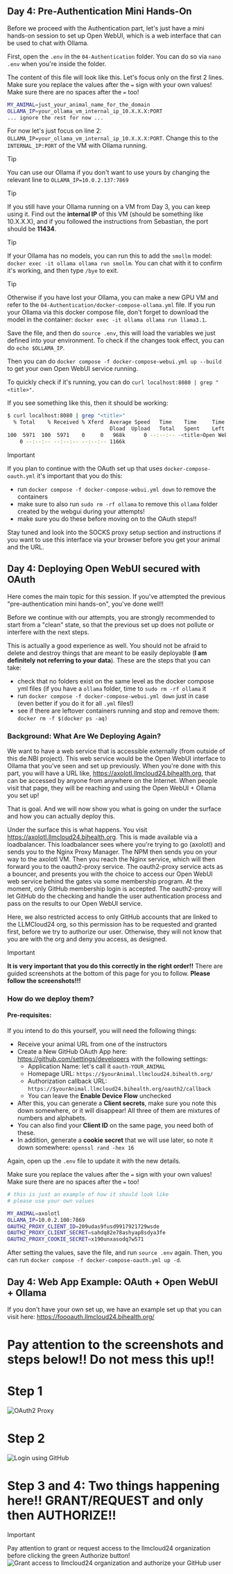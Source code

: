 ## Day 4: Pre-Authentication Mini Hands-On

Before we proceed with the Authentication part, let's just have a mini hands-on session to set up Open WebUI, which is a web interface that can be used to chat with Ollama.

First, open the  `.env` in the `04-Authentication` folder. You can do so via `nano .env` when you're inside the folder.

The content of this file will look like this. Let's focus only on the first 2 lines. Make sure you replace the values after the `=` sign with your own values! Make sure there are no spaces after the `=` too!
```bash
MY_ANIMAL=just_your_animal_name_for_the_domain
OLLAMA_IP=your_ollama_vm_internal_ip_10.X.X.X:PORT
... ignore the rest for now ...
```
For now let's just focus on line 2: `OLLAMA_IP=your_ollama_vm_internal_ip_10.X.X.X:PORT`. Change this to the `INTERNAL_IP:PORT` of the VM with Ollama running.

>[!TIP]
>You can use our Ollama if you don't want to use yours by changing the relevant line to `OLLAMA_IP=10.0.2.137:7869`

>[!TIP]
>If you still have your Ollama running on a VM from Day 3, you can keep using it. Find out the **internal IP** of this VM (should be something like 10.X.X.X), and if you followed the instructions from Sebastian, the port should be **11434**.

>[!TIP]
>If your Ollama has no models, you can run this to add the `smollm` model: `docker exec -it ollama ollama run smollm`. You can chat with it to confirm it's working, and then type `/bye` to exit.

>[!TIP]
>Otherwise if you have lost your Ollama, you can make a new GPU VM and refer to the `04-Authentication/docker-compose-ollama.yml` file. If you run your Ollama via this docker compose file, don't forget to download the model in the container: `docker exec -it ollama ollama run llama3.1`.

Save the file, and then do `source .env`, this will load the variables we just defined into your environment. To check if the changes took effect, you can do `echo $OLLAMA_IP`.

Then you can do `docker compose -f docker-compose-webui.yml up --build` to get your own Open WebUI service running.

To quickly check if it's running, you can do `curl localhost:8080 | grep "<title>"`.

If you see something like this, then it should be working:
```bash
$ curl localhost:8080 | grep "<title>"
  % Total    % Received % Xferd  Average Speed   Time    Time     Time  Current
                                 Dload  Upload   Total   Spent    Left  Speed
100  5971  100  5971    0     0   968k      0 --:--:-- -<title>Open WebUI</title>
    0 --:--:-- --:--:-- --:--:-- 1166k
```

>[!IMPORTANT]
>If you plan to continue with the OAuth set up that uses `docker-compose-oauth.yml` it's important that you do this:
> - run `docker compose -f docker-compose-webui.yml down` to remove the containers
> - make sure to also run `sudo rm -rf ollama` to remove this `ollama` folder created by the webgui during your attempts!
> - make sure you do these before moving on to the OAuth steps!!

Stay tuned and look into the SOCKS proxy setup section and instructions if you want to use this interface via your browser before you get your animal and the URL.

## Day 4: Deploying Open WebUI secured with OAuth

Here comes the main topic for this session. If you've attempted the previous "pre-authentication mini hands-on", you've done well!!

Before we continue with our attempts, you are strongly recommended to start from a "clean" state, so that the previous set up does not pollute or interfere with the next steps.

This is actually a good experience as well. You should not be afraid to delete and destroy things that are meant to be easily deployable (**I am definitely not referring to your data**). These are the steps that you can take:
 - check that no folders exist on the same level as the docker compose yml files (if you have a `ollama` folder, time to `sudo rm -rf ollama` it
 - run `docker compose -f docker-compose-webui.yml down` just in case (even better if you do it for all `.yml` files!)
 - see if there are leftover containers running and stop and remove them: `docker rm -f $(docker ps -aq)`

### Background: What Are We Deploying Again?

We want to have a web service that is accessible externally (from outside of this de.NBI project). This web service would be the Open WebUI interface to Ollama that you've seen and set up previously. When you're done with this part, you will have a URL like, https://axolotl.llmcloud24.bihealth.org, that can be accessed by anyone from anywhere on the Internet. When people visit that page, they will be reaching and using the Open WebUI + Ollama you set up!

That is goal. And we will now show you what is going on under the surface and how you can actually deploy this.

Under the surface this is what happens. You visit https://axolotl.llmcloud24.bihealth.org. This is made available via a loadbalancer. This loadbalancer sees where you're trying to go (axolotl) and sends you to the Nginx Proxy Manager. The NPM then sends you on your way to the axolotl VM. Then you reach the Nginx service, which will then forward you to the oauth2-proxy service. The oauth2-proxy service acts as a bouncer, and presents you with the choice to access our Open WebUI web service behind the gates via some membership program. At the moment, only GitHub membership login is accepted. The oauth2-proxy will let GitHub do the checking and handle the user authentication process and pass on the results to our Open WebUI service.

Here, we also restricted access to only GitHub accounts that are linked to the LLMCloud24 org, so this permission has to be requested and granted first, before we try to authorize our user. Otherwise, they will not know that you are with the org and deny you access, as designed.

>[!IMPORTANT]
>**It is very important that you do this correctly in the right order!!** There are guided screenshots at the bottom of this page for you to follow. **Please follow the screenshots!!!**

### How do we deploy them?

#### Pre-requisites:

If you intend to do this yourself, you will need the following things:
 - Receive your animal URL from one of the instructors
 - Create a New GitHub OAuth App here: https://github.com/settings/developers with the following settings:
   - Application Name: let's call it `oauth-YOUR_ANIMAL`
   - Homepage URL: `https://$yourAnimal.llmcloud24.bihealth.org/`
   - Authorization callback URL: `https://$yourAnimal.llmcloud24.bihealth.org/oauth2/callback`
   - You can leave the **Enable Device Flow** unchecked
 - After this, you can generate a **Client secrets**, make sure you note this down somewhere, or it will disappear! All three of them are mixtures of numbers and alphabets.
 - You can also find your **Client ID** on the same page, you need both of these.
 - In addition, generate a **cookie secret** that we will use later, so note it down somewhere: `openssl rand -hex 16`

Again, open up the `.env` file to update it with the new details.

Make sure you replace the values after the `=` sign with your own values! Make sure there are no spaces after the `=` too!
```bash
# this is just an example of how it should look like
# please use your own values

MY_ANIMAL=axolotl
OLLAMA_IP=10.0.2.100:7869
OAUTH2_PROXY_CLIENT_ID=209udas9fusd9917921729wsde
OAUTH2_PROXY_CLIENT_SECRET=sahdq82e78ashyap8sdya3fe
OAUTH2_PROXY_COOKIE_SECRET=x190unxasodq7w571
```

After setting the values, save the file, and run `source .env` again. Then, you can run `docker compose -f docker-compose-oauth.yml up -d`.


## Day 4: Web App Example: OAuth + Open WebUI + Ollama

If you don't have your own set up, we have an example set up that you can visit here: https://foooauth.llmcloud24.bihealth.org/

# Pay attention to the screenshots and steps below!! Do not mess this up!!
# Step 1
![OAuth2 Proxy](../images/04-auth-1.png)

# Step 2
![Login using GitHub](../images/04-auth-2.png)

# Step 3 and 4: Two things happening here!! GRANT/REQUEST and only then AUTHORIZE!!
>[!IMPORTANT]
>Pay attention to grant or request access to the llmcloud24 organization before clicking the green Authorize button!
![Grant access to llmcloud24 organization and authorize your GitHub user](../images/04-auth-3b.png)

